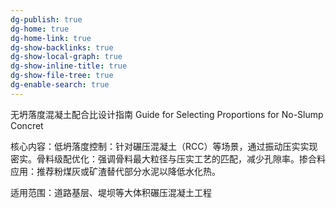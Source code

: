 ```yaml
---
dg-publish: true
dg-home: true
dg-home-link: true
dg-show-backlinks: true
dg-show-local-graph: true
dg-show-inline-title: true
dg-show-file-tree: true
dg-enable-search: true
---
```

无坍落度混凝土配合比设计指南
Guide for Selecting Proportions for No-Slump Concret

核心内容​​：
​​低坍落度控制​​：针对碾压混凝土（RCC）等场景，通过振动压实实现密实。
​​骨料级配优化​​：强调骨料最大粒径与压实工艺的匹配，减少孔隙率。
​​掺合料应用​​：推荐粉煤灰或矿渣替代部分水泥以降低水化热。

​​适用范围​​：道路基层、堤坝等大体积碾压混凝土工程